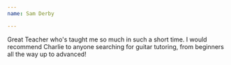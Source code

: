 ```yaml
---
name: Sam Derby

---
```


Great Teacher who's taught me so much in such a short time. I would recommend Charlie to anyone searching for guitar tutoring, from beginners all the way up to advanced!